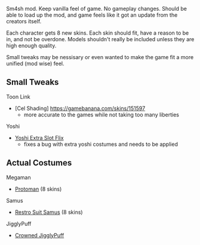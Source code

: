 Sm4sh mod.
Keep vanilla feel of game.
No gameplay changes.
Should be able to load up the mod, and game feels like it got an update from the creators itself.

Each character gets 8 new skins.
Each skin should fit, have a reason to be in, and not be overdone.
Models shouldn't really be included unless they are high enough quality.

Small tweaks may be nessisary or even wanted to make the game fit a more unified (mod wise) feel.

## Small Tweaks
Toon Link
  - [Cel Shading] https://gamebanana.com/skins/151597
    * more accurate to the games while not taking too many liberties

Yoshi
  - [Yoshi Extra Slot Flix](http://gamebanana.com/gamefiles/4950)
    * fixes a bug with extra yoshi costumes and needs to be applied
  



## Actual Costumes

Megaman
  - [Protoman](https://gamebanana.com/skins/154251) (8 skins)
  
Samus
  - [Restro Suit Samus](https://gamebanana.com/skins/154673) (8 skins)
  
JigglyPuff
  - [Crowned JigglyPuff](https://gamebanana.com/skins/152744)
